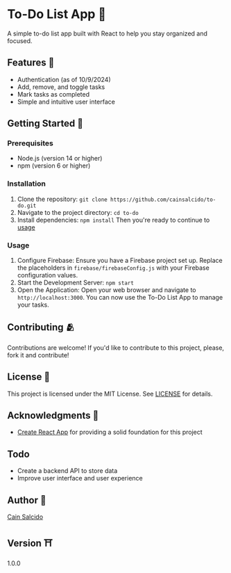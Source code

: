 To-Do List App 📝
=====================

A simple to-do list app built with React to help you stay organized and focused.

Features 📃
--------

* Authentication (as of 10/9/2024)
* Add, remove, and toggle tasks
* Mark tasks as completed
* Simple and intuitive user interface

Getting Started 📌
---------------

### Prerequisites 

* Node.js (version 14 or higher)
* npm (version 6 or higher)

### Installation

1. Clone the repository: `git clone https://github.com/cainsalcido/to-do.git`
2. Navigate to the project directory: `cd to-do`
3. Install dependencies: `npm install`
Then you're ready to continue to [usage](usage)

### Usage

1. Configure Firebase: Ensure you have a Firebase project set up. Replace the placeholders in `firebase/firebaseConfig.js` with your Firebase configuration values.
2. Start the Development Server: `npm start`
3. Open the Application: Open your web browser and navigate to `http://localhost:3000`. You can now use the To-Do List App to manage your tasks.

Contributing 🫂
------------

Contributions are welcome! If you'd like to contribute to this project, please, fork it and contribute!

License 🪪
-------

This project is licensed under the MIT License. See [LICENSE](LICENSE) for details.

Acknowledgments 📢
---------------

* [Create React App](https://create-react-app.dev/) for providing a solid foundation for this project

Todo
-----

* Create a backend API to store data
* Improve user interface and user experience

Author 🧾
------

[Cain Salcido](https://github.com/cainsalcido)

Version ⛩️
---------

1.0.0